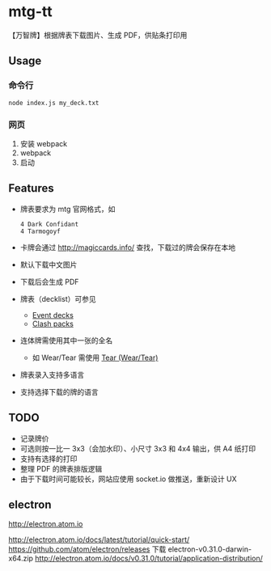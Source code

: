 # mtg-tt
【万智牌】根据牌表下载图片、生成 PDF，供贴条打印用

## Usage
### 命令行
```
node index.js my_deck.txt
```
### 网页
1. 安装 webpack
2. webpack
3. 启动

## Features
* 牌表要求为 mtg 官网格式，如

   ```
   4 Dark Confidant
   4 Tarmogoyf
   ```

* 卡牌会通过 http://magiccards.info/ 查找，下载过的牌会保存在本地
* 默认下载中文图片
* 下载后会生成 PDF
* 牌表（decklist）可参见
  * [Event decks](http://mtgsalvation.gamepedia.com/Event_deck)
  * [Clash packs](http://mtgsalvation.gamepedia.com/Clash_pack)
* 连体牌需使用其中一张的全名
  * 如 Wear/Tear 需使用 [Tear (Wear/Tear)](http://magiccards.info/dgm/en/135b.html)
* 牌表录入支持多语言
* 支持选择下载的牌的语言

## TODO
* 记录牌价
* 可选则按一比一 3x3（会加水印）、小尺寸 3x3 和 4x4 输出，供 A4 纸打印
* 支持有选择的打印
* 整理 PDF 的牌表排版逻辑
* 由于下载时间可能较长，网站应使用 socket.io 做推送，重新设计 UX

## electron

http://electron.atom.io

http://electron.atom.io/docs/latest/tutorial/quick-start/
https://github.com/atom/electron/releases 下载 electron-v0.31.0-darwin-x64.zip
http://electron.atom.io/docs/v0.31.0/tutorial/application-distribution/



